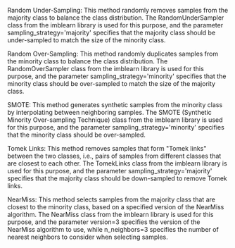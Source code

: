Random Under-Sampling:
This method randomly removes samples from the majority class to balance the class distribution. The RandomUnderSampler class from the imblearn library is used for this purpose, and the parameter sampling_strategy='majority' specifies that the majority class should be under-sampled to match the size of the minority class.

Random Over-Sampling: 
This method randomly duplicates samples from the minority class to balance the class distribution. The RandomOverSampler class from the imblearn library is used for this purpose, and the parameter sampling_strategy='minority' specifies that the minority class should be over-sampled to match the size of the majority class.

SMOTE: 
This method generates synthetic samples from the minority class by interpolating between neighboring samples. The SMOTE (Synthetic Minority Over-sampling Technique) class from the imblearn library is used for this purpose, and the parameter sampling_strategy='minority' specifies that the minority class should be over-sampled.

Tomek Links: 
This method removes samples that form "Tomek links" between the two classes, i.e., pairs of samples from different classes that are closest to each other. The TomekLinks class from the imblearn library is used for this purpose, and the parameter sampling_strategy='majority' specifies that the majority class should be down-sampled to remove Tomek links.

NearMiss: 
This method selects samples from the majority class that are closest to the minority class, based on a specified version of the NearMiss algorithm. The NearMiss class from the imblearn library is used for this purpose, and the parameter version=3 specifies the version of the NearMiss algorithm to use, while n_neighbors=3 specifies the number of nearest neighbors to consider when selecting samples.
